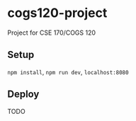 # cogs120-project
Project for CSE 170/COGS 120

## Setup
`npm install`, `npm run dev`, `localhost:8080`

## Deploy

TODO